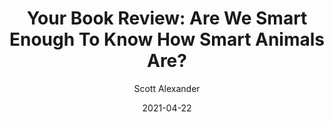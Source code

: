 ---
layout: podcast
title: "Your Book Review: Are We Smart Enough To Know How Smart Animals Are?"
author: Scott Alexander
description: https://astralcodexten.substack.com/p/your-book-review-are-we-smart-enough
date: 2021-04-22
length: 7209848
duration: 1802
guid: your-book-review-are-we-smart-enough
---